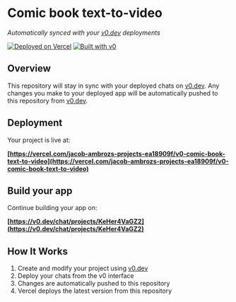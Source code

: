 # Comic book text-to-video

*Automatically synced with your [v0.dev](https://v0.dev) deployments*

[![Deployed on Vercel](https://img.shields.io/badge/Deployed%20on-Vercel-black?style=for-the-badge&logo=vercel)](https://vercel.com/jacob-ambrozs-projects-ea18909f/v0-comic-book-text-to-video)
[![Built with v0](https://img.shields.io/badge/Built%20with-v0.dev-black?style=for-the-badge)](https://v0.dev/chat/projects/KeHer4VaGZ2)

## Overview

This repository will stay in sync with your deployed chats on [v0.dev](https://v0.dev).
Any changes you make to your deployed app will be automatically pushed to this repository from [v0.dev](https://v0.dev).

## Deployment

Your project is live at:

**[https://vercel.com/jacob-ambrozs-projects-ea18909f/v0-comic-book-text-to-video](https://vercel.com/jacob-ambrozs-projects-ea18909f/v0-comic-book-text-to-video)**

## Build your app

Continue building your app on:

**[https://v0.dev/chat/projects/KeHer4VaGZ2](https://v0.dev/chat/projects/KeHer4VaGZ2)**

## How It Works

1. Create and modify your project using [v0.dev](https://v0.dev)
2. Deploy your chats from the v0 interface
3. Changes are automatically pushed to this repository
4. Vercel deploys the latest version from this repository
